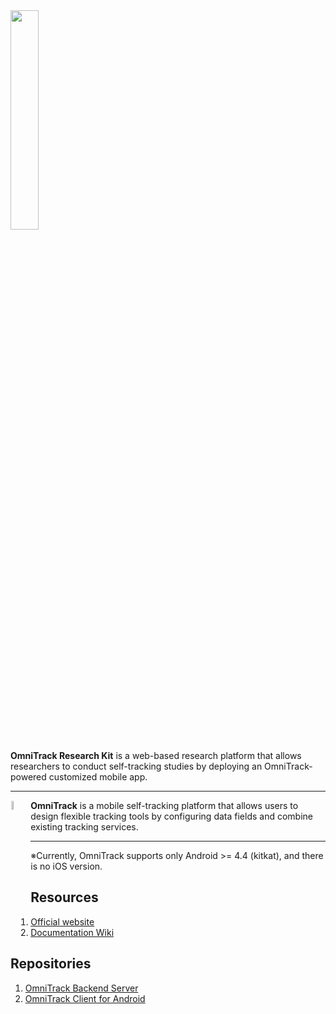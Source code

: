 <img src="https://github.com/OmniTrack/omnitrack_research_kit/blob/master/resources/omnitrack_research_kit_logo.svg" width="30%">

**OmniTrack Research Kit** is a web-based research platform that allows researchers to conduct self-tracking studies by deploying an OmniTrack-powered customized mobile app.

---

<a href="https://omnitrack.github.io"><img src="https://github.com/OmniTrack/omnitrack_research_kit/blob/master/resources/omnitrack_symbol_256.png" align="left" width="6%" hspace="1" vspace="1"></a>

**OmniTrack** is a mobile self-tracking platform that allows users to design flexible tracking tools by configuring data fields and combine existing tracking services.

---

※Currently, OmniTrack supports only Android >= 4.4 (kitkat), and there is no iOS version.

## Resources
1. [Official website](https://omnitrack.github.io)
2. [Documentation Wiki](https://github.com/OmniTrack/omnitrack_research_kit/wiki)

## Repositories
1. [OmniTrack Backend Server](https://github.com/muclipse/omnitrack_backend_server)
1. [OmniTrack Client for Android](https://github.com/muclipse/omnitrack_android)
